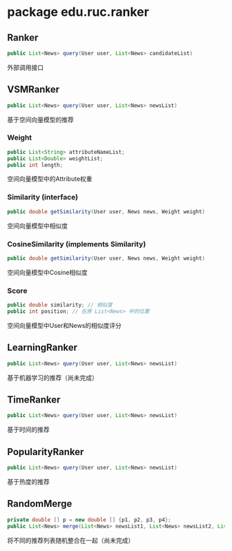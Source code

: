 # package edu.ruc.ranker

## Ranker
```java
public List<News> query(User user, List<News> candidateList)
```
外部调用接口

## VSMRanker
```java
public List<News> query(User user, List<News> newsList)
```
基于空间向量模型的推荐

### Weight
```java
public List<String> attributeNameList;
public List<Double> weightList;
public int length;
```
空间向量模型中的Attribute权重

### Similarity (interface)
```java
public double getSimilarity(User user, News news, Weight weight)
```
空间向量模型中相似度

### CosineSimilarity (implements Similarity)
```java
public double getSimilarity(User user, News news, Weight weight)
```
空间向量模型中Cosine相似度

### Score
```java
public double similarity; // 相似度
public int position; // 在原 List<News> 中的位置
```
空间向量模型中User和News的相似度评分

## LearningRanker
```java
public List<News> query(User user, List<News> newsList)
```
基于机器学习的推荐（尚未完成）

## TimeRanker
```java
public List<News> query(User user, List<News> newsList)
```
基于时间的推荐

## PopularityRanker
```java
public List<News> query(User user, List<News> newsList)
```
基于热度的推荐

## RandomMerge
```java
private double [] p = new double [] {p1, p2, p3, p4};
public List<News> merge(List<News> newsList1, List<News> newsList2, List<News> newsList3, List<News> newsList4)
```
将不同的推荐列表随机整合在一起（尚未完成）
